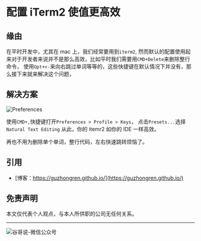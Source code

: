 # 配置 iTerm2 使值更高效


## 缘由

在平时开发中，尤其在 mac 上，我们经常要用到`iterm2`, 然而默认的配置使用起来对于开发者来说并不是那么高效，比如平时我们需要用`CMD+Delete`来删除整行命令， 使用`Opt+<-`来向右跳过单词等等的，这些快捷键在默认情况下并没有，那么接下来就来解决这个问题，

## 解决方案

![Preferences](https://res.cloudinary.com/practicaldev/image/fetch/s--wW-uFN_---/c_limit%2Cf_auto%2Cfl_progressive%2Cq_auto%2Cw_880/https://wp.gabsii.com/wp-content/uploads/2019/11/Screenshot-2019-11-03-at-22.15.09-1024x583.png)

使用`CMD+,`快捷键打开`Preferences > Profile > Keys`， 点击`Presets...`选择` Natural Text Editing`
从此，你的 itemr2 如你的 IDE 一样高效。

再也不用为删除单个单词，整行代码，左右快速跳转烦恼了。

## 引用

* [博客：https://guzhongren.github.io/](https://guzhongren.github.io/)

## 免责声明

本文仅代表个人观点，与本人所供职的公司无任何关系。

----
![谷哥说-微信公众号](https://cdn.jsdelivr.net/gh/guzhongren/data-hosting@master/20210819/wechat.ae9zxgscqcg.png)

